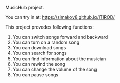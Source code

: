 MusicHub project. 

You can try in at:
    https://simakov8.github.io/ITIROD/


This project provedes following functions:

1. You can switch songs forward and backward
2. You can turn on a random song
3. You can download songs
4. You can search for songs
5. You can find information about the musician
6. You can rewind the song
7. You can change the volume of the song
8. You can pause songs
